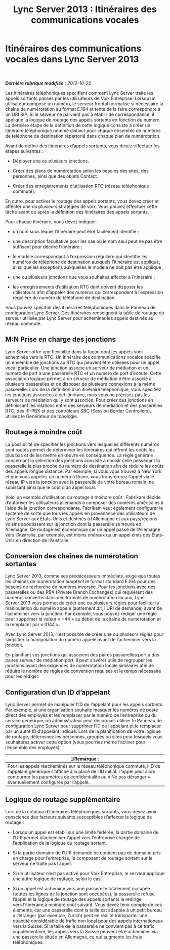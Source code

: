 ﻿---
title: 'Lync Server 2013 : Itinéraires des communications vocales'
TOCTitle: Itinéraires des communications vocales
ms:assetid: a2ddf327-2ec4-407b-af0f-276f2b13eefd
ms:mtpsurl: https://technet.microsoft.com/fr-fr/library/Gg412757(v=OCS.15)
ms:contentKeyID: 49298379
ms.date: 05/20/2016
mtps_version: v=OCS.15
ms.translationtype: HT
---

# Itinéraires des communications vocales dans Lync Server 2013

 

_**Dernière rubrique modifiée :** 2012-10-22_

Les itinéraires téléphoniques spécifient comment Lync Server traite les appels sortants passés par les utilisateurs de Voix Entreprise. Lorsqu’un utilisateur compose un numéro, le serveur frontal normalise si nécessaire la chaîne de numérotation au format E.164 et tente de la faire correspondre à un URI SIP. Si le serveur ne parvient pas à établir de correspondance, il applique la logique de routage des appels sortants en fonction du numéro. La dernière étape de la définition de cette logique consiste à créer un itinéraire téléphonique nommé distinct pour chaque ensemble de numéros de téléphone de destination répertorié dans chaque plan de numérotation.

Avant de définir des itinéraires d’appels sortants, vous devez effectuer les étapes suivantes :

  - Déployer une ou plusieurs jonctions.

  - Créer des plans de numérotation selon les besoins des sites, des personnes, ainsi que des objets Contact.

  - Créer des enregistrements d’utilisation RTC (réseau téléphonique commuté).

En outre, pour activer le routage des appels sortants, vous devez créer et affecter une ou plusieurs stratégies de voix. Vous pouvez effectuer cette tâche avant ou après la définition des itinéraires des appels sortants.

Pour chaque itinéraire, vous devez indiquer :

  - un nom sous lequel l’itinéraire peut être facilement identifié ;

  - une description facultative pour les cas où le nom seul peut ne pas être suffisant pour décrire l’itinéraire ;

  - le modèle correspondant à l’expression régulière qui identifie les numéros de téléphone de destination auxquels l’itinéraire est appliqué, ainsi que les exceptions auxquelles le modèle ne doit pas être appliqué ;

  - une ou plusieurs jonctions que vous souhaitez affecter à l’itinéraire ;

  - les enregistrements d’utilisation RTC dont doivent disposer les utilisateurs afin d’appeler des numéros qui correspondent à l’expression régulière du numéro de téléphone de destination.

Vous pouvez spécifier des itinéraires téléphoniques dans le Panneau de configuration Lync Server. Ces itinéraires renseignent la table de routage du serveur utilisée par Lync Server pour acheminer les appels destinés au réseau commuté.

## M:N Prise en charge des jonctions

Lync Server offre une flexibilité dans la façon dont les appels sont acheminés vers le RTC. Un itinéraire des communications vocales spécifie un ensemble de jonctions au RTC qui peuvent être utilisées pour un appel vocal particulier. Une jonction associe un serveur de médiation et un numéro de port à une passerelle RTC et un numéro de port d’écoute. Cette association logique permet à un serveur de médiation d’être associé à plusieurs passerelles et de disposer de plusieurs connexions à la même passerelle. Lors de la définition d’un itinéraire téléphonique, vous spécifiez les jonctions associées à cet itinéraire, mais vous ne précisez pas les serveurs de médiation qui y sont associés. Pour créer des jonctions en définissant les relations entre des serveurs de médiation et des passerelles RTC, des IP-PBX et des contrôleurs SBC (Session Border Controllers), utilisez le Générateur de topologie.

## Routage à moindre coût

La possibilité de spécifier les jonctions vers lesquelles différents numéros sont routés permet de déterminer les itinéraires qui offrent les coûts les plus bas et de les mettre en œuvre en conséquence. La règle générale concernant la sélection des jonctions consiste à choisir celle possédant la passerelle la plus proche du numéro de destination afin de réduire les coûts des appels longue distance. Par exemple, si vous vous trouvez à New York et que vous appelez un numéro à Rome, vous transférerez l’appel via le réseau IP vers la jonction avec la passerelle de votre bureau romain, ne subissant ainsi que le coût d’un appel local.

Voici un exemple d’utilisation du routage à moindre coût : Fabrikam décide d’autoriser les utilisateurs allemands à composer des numéros américains à l’aide de la jonction correspondante. Fabrikam veut également configurer le système de sorte que tous les appels en provenance des utilisateurs de Lync Server aux États-Unis et destinés à l’Allemagne et aux pays/régions voisins aboutissent sur la jonction dont la passerelle se trouve en Allemagne. Ce routage est économique car un appel passé de l’Allemagne vers l’Australie, par exemple, est moins onéreux qu’un appel émis des États-Unis en direction de l’Australie.

## Conversion des chaînes de numérotation sortantes

Lync Server 2013, comme ses prédécesseurs immédiats, exige que toutes les chaînes de numérotation adoptent le format standard E.164 pour des besoins de recherche de numéros inversée. Pour les jonctions avec des passerelles ou des PBX (Private Branch Exchanges) qui requièrent des numéros convertis dans des formats de numérotation locaux, Lync Server 2013 vous permet de créer une ou plusieurs règles pour faciliter la manipulation du numéro appelé (autrement dit, l’URI de demande) avant de l’acheminer vers la jonction. Par exemple, vous pouvez rédiger une règle pour supprimer la valeur « +44 » au début de la chaîne de numérotation et la remplacer par « 0144 ».

Avec Lync Server 2013, il est possible de créer une ou plusieurs règles pour simplifier la manipulation du numéro appelé avant de l’acheminer vers la jonction.

En planifiant vos jonctions qui associent des paires passerelles:port à des paires serveur de médiation:port, il peut s’avérer utile de regrouper les jonctions ayant des exigences de numérotation locale similaires afin de réduire le nombre de règles de conversion requises et le temps nécessaire pour les rédiger.

## Configuration d’un ID d’appelant

Lync Server permet de manipuler l’ID de l’appelant pour les appels sortants. Par exemple, si une organisation souhaite masquer les numéros de poste direct des employés et les remplacer par le numéro de l’entreprise ou du service générique, un administrateur peut désormais utiliser le Panneau de configuration Lync Server pour supprimer l’ID de l’appelant et le remplacer par un autre ID d’appelant indiqué. Lors de la planification de votre logique de routage, déterminez les personnes, groupes ou sites pour lesquels vous souhaiterez activer cette option (vous pourriez même l’activer pour l’ensemble des employés).

<table>
<thead>
<tr class="header">
<th><img src="images/Gg398920.note(OCS.15).gif" title="note" alt="note" />Remarque :</th>
</tr>
</thead>
<tbody>
<tr class="odd">
<td>Pour les appels réacheminés sur le réseau téléphonique commuté, l’ID de l’appelant générique s’affiche à la place de l’ID initial. L’appel peut alors contourner les paramètres de confidentialité ou « Ne pas déranger » éventuellement configurés par l’appelé.</td>
</tr>
</tbody>
</table>


## Logique de routage supplémentaire

Lors de la création d’itinéraires téléphoniques sortants, vous devez avoir conscience des facteurs suivants susceptibles d’affecter la logique de routage :

  - Lorsqu’un appel est établi sur une limite fédérée, la partie domaine de l’URI permet d’acheminer l’appel vers l’entreprise chargée de l’application de la logique du routage sortant.

  - Si la partie domaine de l’URI demandé ne contient pas de domaine pris en charge pour l’entreprise, le composant de routage sortant sur le serveur ne traite pas l’appel.

  - Si un utilisateur n’est pas activé pour Voix Entreprise, le serveur applique une autre logique de routage, selon le cas.

  - Si un appel est acheminé vers une passerelle totalement occupée (toutes les lignes de la jonction sont occupées), la passerelle refuse l’appel et la logique de routage des appels sortants le redirige vers l’itinéraire à moindre coût suivant. Vous devez tenir compte de ces éléments, car une passerelle dont la taille est adaptée à un petit bureau à l’étranger (par exemple, Zurich) peut en réalité transporter une quantité considérable de trafic non local pour des appels internationaux vers la Suisse. Si la taille de la passerelle ne convient pas à ce trafic supplémentaire, les appels vers la Suisse peuvent être acheminés via une passerelle située en Allemagne, ce qui augmente les frais téléphoniques.

